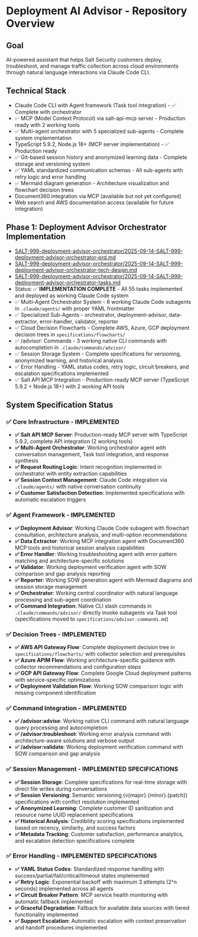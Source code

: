# Deployment AI Advisor - Repository Overview

## Goal
AI-powered assistant that helps Salt Security customers deploy, troubleshoot, and manage traffic collection across cloud environments through natural language interactions via Claude Code CLI.

## Technical Stack
- Claude Code CLI with Agent framework (Task tool integration) - ✅ Complete with orchestrator
- ✅ MCP (Model Context Protocol) via salt-api-mcp server - Production ready with 2 working tools
- ✅ Multi-agent orchestrator with 5 specialized sub-agents - Complete system implementation
- TypeScript 5.9.2, Node.js 18+ (MCP server implementation) - ✅ Production ready
- ✅ Git-based session history and anonymized learning data - Complete storage and versioning system
- ✅ YAML standardized communication schemas - All sub-agents with retry logic and error handling
- ✅ Mermaid diagram generation - Architecture visualization and flowchart decision trees
- Document360 integration via MCP (available but not yet configured)
- Web search and AWS documentation access (available for future integration)

## Phase 1: Deployment Advisor Orchestrator Implementation
- [SALT-999-deployment-advisor-orchestrator/2025-09-14-SALT-999-deployment-advisor-orchestrator-prd.md](SALT-999-deployment-advisor-orchestrator/2025-09-14-SALT-999-deployment-advisor-orchestrator-prd.md)
- [SALT-999-deployment-advisor-orchestrator/2025-09-14-SALT-999-deployment-advisor-orchestrator-tech-design.md](SALT-999-deployment-advisor-orchestrator/2025-09-14-SALT-999-deployment-advisor-orchestrator-tech-design.md)
- [SALT-999-deployment-advisor-orchestrator/2025-09-14-SALT-999-deployment-advisor-orchestrator-tasks.md](SALT-999-deployment-advisor-orchestrator/2025-09-14-SALT-999-deployment-advisor-orchestrator-tasks.md)
- Status: ✅ **IMPLEMENTATION COMPLETE** - All 55 tasks implemented and deployed as working Claude Code system
- ✅ Multi-Agent Orchestrator System - 6 working Claude Code subagents in `.claude/agents/` with proper YAML frontmatter
- ✅ Specialized Sub-Agents - orchestrator, deployment-advisor, data-extractor, error-handler, validator, reporter
- ✅ Cloud Decision Flowcharts - Complete AWS, Azure, GCP deployment decision trees in `specifications/flowcharts/`
- ✅ /advisor: Commands - 3 working native CLI commands with autocompletion in `.claude/commands/advisor/`
- ✅ Session Storage System - Complete specifications for versioning, anonymized learning, and historical analysis
- ✅ Error Handling - YAML status codes, retry logic, circuit breakers, and escalation specifications implemented
- ✅ Salt API MCP Integration - Production-ready MCP server (TypeScript 5.9.2 + Node.js 18+) with 2 working API tools

## System Specification Status

### ✅ Core Infrastructure - IMPLEMENTED
- **✅ Salt API MCP Server**: Production-ready MCP server with TypeScript 5.9.2, complete API integration (2 working tools)
- **✅ Multi-Agent Orchestrator**: Working orchestrator agent with conversation management, Task tool integration, and response synthesis
- **✅ Request Routing Logic**: Intent recognition implemented in orchestrator with entity extraction capabilities
- **✅ Session Context Management**: Claude Code integration via `.claude/agents/` with native conversation continuity
- **✅ Customer Satisfaction Detection**: Implemented specifications with automatic escalation triggers

### ✅ Agent Framework - IMPLEMENTED
- **✅ Deployment Advisor**: Working Claude Code subagent with flowchart consultation, architecture analysis, and multi-option recommendations
- **✅ Data Extractor**: Working MCP integration agent with Document360 MCP tools and historical session analysis capabilities
- **✅ Error Handler**: Working troubleshooting agent with error pattern matching and architecture-specific solutions
- **✅ Validator**: Working deployment verification agent with SOW comparison and gap analysis reporting
- **✅ Reporter**: Working SOW generation agent with Mermaid diagrams and session storage management
- **✅ Orchestrator**: Working central coordinator with natural language processing and sub-agent coordination
- **✅ Command Integration**: Native CLI slash commands in `.claude/commands/advisor/` directly invoke subagents via Task tool (specifications moved to `specifications/advisor-commands.md`)

### ✅ Decision Trees - IMPLEMENTED
- **✅ AWS API Gateway Flow**: Complete deployment decision tree in `specifications/flowcharts/` with collector selection and prerequisites
- **✅ Azure APIM Flow**: Working architecture-specific guidance with collector recommendations and configuration steps
- **✅ GCP API Gateway Flow**: Complete Google Cloud deployment patterns with service-specific optimizations
- **✅ Deployment Validation Flow**: Working SOW comparison logic with missing component identification

### ✅ Command Integration - IMPLEMENTED
- **✅ /advisor:advise**: Working native CLI command with natural language query processing and autocompletion
- **✅ /advisor:troubleshoot**: Working error analysis command with architecture-aware solutions and verbose output
- **✅ /advisor:validate**: Working deployment verification command with SOW comparison and gap analysis

### ✅ Session Management - IMPLEMENTED SPECIFICATIONS
- **✅ Session Storage**: Complete specifications for real-time storage with direct file writes during conversations
- **✅ Session Versioning**: Semantic versioning (v{major}.{minor}.{patch}) specifications with conflict resolution implemented
- **✅ Anonymized Learning**: Complete customer ID sanitization and resource name UUID replacement specifications
- **✅ Historical Analysis**: Credibility scoring specifications implemented based on recency, similarity, and success factors
- **✅ Metadata Tracking**: Customer satisfaction, performance analytics, and escalation detection specifications complete

### ✅ Error Handling - IMPLEMENTED SPECIFICATIONS
- **✅ YAML Status Codes**: Standardized response handling with success/partial/fail/critical/timeout states implemented
- **✅ Retry Logic**: Exponential backoff with maximum 3 attempts (2^n seconds) implemented across all agents
- **✅ Circuit Breaker Pattern**: MCP service health monitoring with automatic fallback implemented
- **✅ Graceful Degradation**: Fallback for available data sources with tiered functionality implemented
- **✅ Support Escalation**: Automatic escalation with context preservation and handoff procedures implemented